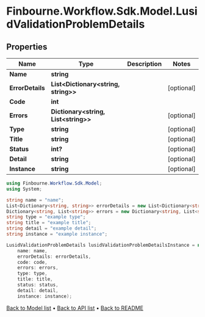 # Finbourne.Workflow.Sdk.Model.LusidValidationProblemDetails

## Properties

Name | Type | Description | Notes
------------ | ------------- | ------------- | -------------
**Name** | **string** |  | 
**ErrorDetails** | **List&lt;Dictionary&lt;string, string&gt;&gt;** |  | [optional] 
**Code** | **int** |  | 
**Errors** | **Dictionary&lt;string, List&lt;string&gt;&gt;** |  | [optional] 
**Type** | **string** |  | [optional] 
**Title** | **string** |  | [optional] 
**Status** | **int?** |  | [optional] 
**Detail** | **string** |  | [optional] 
**Instance** | **string** |  | [optional] 

```csharp
using Finbourne.Workflow.Sdk.Model;
using System;

string name = "name";
List<Dictionary<string, string>> errorDetails = new List<Dictionary<string, string>>();
Dictionary<string, List<string>> errors = new Dictionary<string, List<string>>();
string type = "example type";
string title = "example title";
string detail = "example detail";
string instance = "example instance";

LusidValidationProblemDetails lusidValidationProblemDetailsInstance = new LusidValidationProblemDetails(
    name: name,
    errorDetails: errorDetails,
    code: code,
    errors: errors,
    type: type,
    title: title,
    status: status,
    detail: detail,
    instance: instance);
```

[Back to Model list](../README.md#documentation-for-models) &#8226; [Back to API list](../README.md#documentation-for-api-endpoints) &#8226; [Back to README](../README.md)
